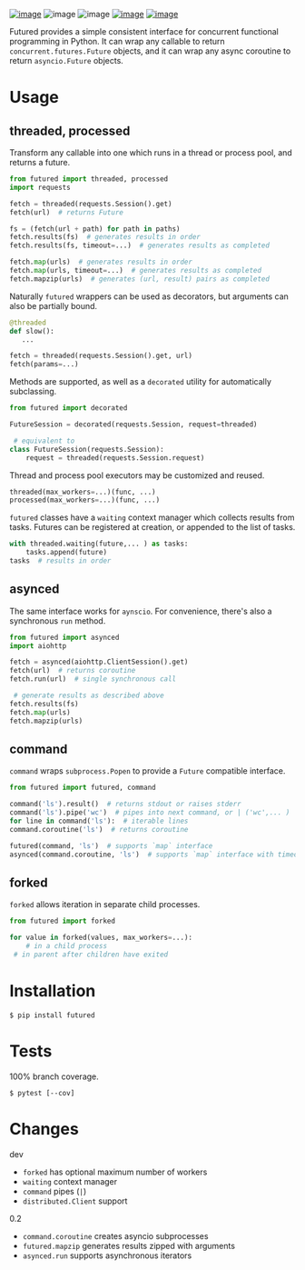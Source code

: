 [![image](https://img.shields.io/pypi/v/futured.svg)](https://pypi.org/project/futured/)
![image](https://img.shields.io/pypi/pyversions/futured.svg)
![image](https://img.shields.io/pypi/status/futured.svg)
[![image](https://img.shields.io/travis/coady/futured.svg)](https://travis-ci.org/coady/futured)
[![image](https://img.shields.io/codecov/c/github/coady/futured.svg)](https://codecov.io/github/coady/futured)

Futured provides a simple consistent interface for concurrent functional
programming in Python. It can wrap any callable to return
`concurrent.futures.Future` objects, and it can wrap any async coroutine
to return `asyncio.Future` objects.

# Usage
## threaded, processed
Transform any callable into one which runs in a thread or process pool, and returns a future.

```python
from futured import threaded, processed
import requests

fetch = threaded(requests.Session().get)
fetch(url)  # returns Future

fs = (fetch(url + path) for path in paths)
fetch.results(fs)  # generates results in order
fetch.results(fs, timeout=...)  # generates results as completed

fetch.map(urls)  # generates results in order
fetch.map(urls, timeout=...)  # generates results as completed
fetch.mapzip(urls)  # generates (url, result) pairs as completed
```

Naturally `futured` wrappers can be used as decorators, but arguments can also be partially bound.

```python
@threaded
def slow():
   ...

fetch = threaded(requests.Session().get, url)
fetch(params=...)
```

Methods are supported, as well as a `decorated` utility for
automatically subclassing.

```python
from futured import decorated

FutureSession = decorated(requests.Session, request=threaded)

 # equivalent to
class FutureSession(requests.Session):
    request = threaded(requests.Session.request)
```

Thread and process pool executors may be customized and reused.

```python
threaded(max_workers=...)(func, ...)
processed(max_workers=...)(func, ...)
```

`futured` classes have a `waiting` context manager which collects results from tasks.
Futures can be registered at creation, or appended to the list of tasks.

```python
with threaded.waiting(future,... ) as tasks:
    tasks.append(future)
tasks  # results in order
```

## asynced
The same interface works for `aynscio`. For convenience, there's also a synchronous `run` method.

```python
from futured import asynced
import aiohttp

fetch = asynced(aiohttp.ClientSession().get)
fetch(url)  # returns coroutine
fetch.run(url)  # single synchronous call

 # generate results as described above
fetch.results(fs)
fetch.map(urls)
fetch.mapzip(urls)
```

## command
`command` wraps `subprocess.Popen` to provide a `Future` compatible interface.

```python
from futured import futured, command

command('ls').result()  # returns stdout or raises stderr
command('ls').pipe('wc')  # pipes into next command, or | ('wc',... )
for line in command('ls'):  # iterable lines
command.coroutine('ls')  # returns coroutine

futured(command, 'ls')  # supports `map` interface
asynced(command.coroutine, 'ls')  # supports `map` interface with timeout
```

## forked
`forked` allows iteration in separate child processes.

```python
from futured import forked

for value in forked(values, max_workers=...):
    # in a child process
 # in parent after children have exited
```

# Installation

    $ pip install futured

# Tests
100% branch coverage.

    $ pytest [--cov]

# Changes
dev
* `forked` has optional maximum number of workers
* `waiting` context manager
* `command` pipes (`|`)
* `distributed.Client` support

0.2
* `command.coroutine` creates asyncio subprocesses
* `futured.mapzip` generates results zipped with arguments
* `asynced.run` supports asynchronous iterators
